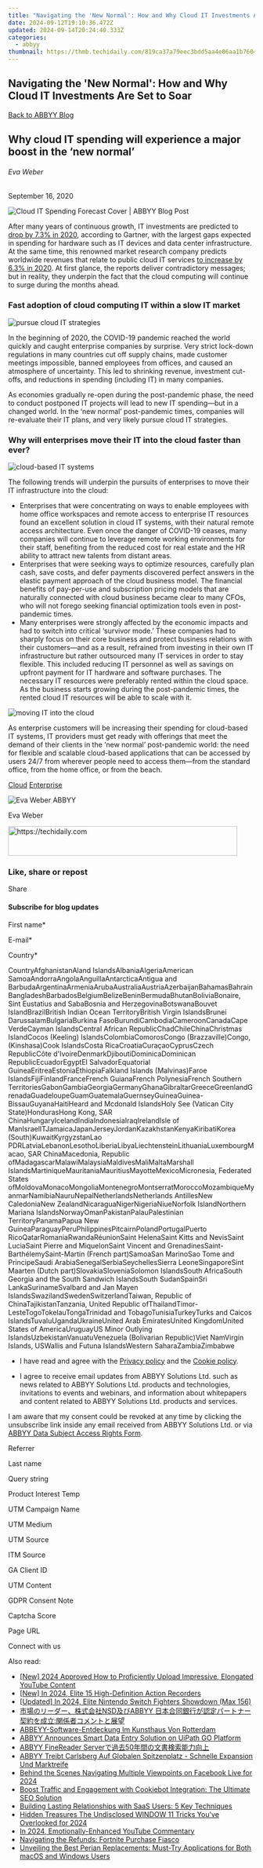 ```yaml
---
title: "Navigating the 'New Normal': How and Why Cloud IT Investments Are Set to Soar"
date: 2024-09-12T19:10:36.472Z
updated: 2024-09-14T20:24:40.333Z
categories:
  - abbyy
thumbnail: https://thmb.techidaily.com/819ca37a79eec3bdd5aa4e06aa1b76048f3e0307801a786c71f9bbf8a10f29d0.jpg
---
```


## Navigating the 'New Normal': How and Why Cloud IT Investments Are Set to Soar

[Back to ABBYY Blog](https://tools.techidaily.com/abbyy/products/)

## Why cloud IT spending will experience a major boost in the ‘new normal’

###### Eva Weber

September 16, 2020

![Cloud IT Spending Forecast Cover | ABBYY Blog Post](https://static3.abbyy.com/abbyycommedia/29601/cloud-it-spending-forecast-cover.png) 

After many years of continuous growth, IT investments are predicted to [drop by 7.3% in 2020](https://www.gartner.com/en/newsroom/press-releases/2020-07-13-gartner-says-worldwide-it-spending-to-decline-7-point-3-percent-in-2020), according to Gartner, with the largest gaps expected in spending for hardware such as IT devices and data center infrastructure. At the same time, this renowned market research company predicts worldwide revenues that relate to public cloud IT services [to increase by 6.3% in 2020](https://www.gartner.com/en/newsroom/press-releases/2020-07-13-gartner-says-worldwide-it-spending-to-decline-7-point-3-percent-in-2020). At first glance, the reports deliver contradictory messages; but in reality, they underpin the fact that the cloud computing will continue to surge during the months ahead.

### Fast adoption of cloud computing IT within a slow IT market

![pursue cloud IT strategies](https://static1.abbyy.com/abbyycommedia/29600/cloud-it-spending-forecast-4.png)

In the beginning of 2020, the COVID-19 pandemic reached the world quickly and caught enterprise companies by surprise. Very strict lock-down regulations in many countries cut off supply chains, made customer meetings impossible, banned employees from offices, and caused an atmosphere of uncertainty. This led to shrinking revenue, investment cut-offs, and reductions in spending (including IT) in many companies.

As economies gradually re-open during the post-pandemic phase, the need to conduct postponed IT projects will lead to new IT spending—but in a changed world. In the ‘new normal’ post-pandemic times, companies will re-evaluate their IT plans, and very likely pursue cloud IT strategies.

### Why will enterprises move their IT into the cloud faster than ever?

![cloud-based IT systems](https://static1.abbyy.com/abbyycommedia/29598/cloud-it-spending-forecast-2.png)

The following trends will underpin the pursuits of enterprises to move their IT infrastructure into the cloud:

* Enterprises that were concentrating on ways to enable employees with home office workspaces and remote access to enterprise IT resources found an excellent solution in cloud IT systems, with their natural remote access architecture. Even once the danger of COVID-19 ceases, many companies will continue to leverage remote working environments for their staff, benefiting from the reduced cost for real estate and the HR ability to attract new talents from distant areas.
* Enterprises that were seeking ways to optimize resources, carefully plan cash, save costs, and defer payments discovered perfect answers in the elastic payment approach of the cloud business model. The financial benefits of pay-per-use and subscription pricing models that are naturally connected with cloud business became clear to many CFOs, who will not forego seeking financial optimization tools even in post-pandemic times.
* Many enterprises were strongly affected by the economic impacts and had to switch into critical ‘survivor mode.’ These companies had to sharply focus on their core business and protect business relations with their customers—and as a result, refrained from investing in their own IT infrastructure but rather outsourced many IT services in order to stay flexible. This included reducing IT personnel as well as savings on upfront payment for IT hardware and software purchases. The necessary IT resources were preferably rented within the cloud space. As the business starts growing during the post-pandemic times, the rented cloud IT resources will be able to scale with it.

![moving IT into the cloud](https://static1.abbyy.com/abbyycommedia/29599/cloud-it-spending-forecast-3.png)

As enterprise customers will be increasing their spending for cloud-based IT systems, IT providers must get ready with offerings that meet the demand of their clients in the ‘new normal’ post-pandemic world: the need for flexible and scalable cloud-based applications that can be accessed by users 24/7 from wherever people need to access them—from the standard office, from the home office, or from the beach.

[Cloud](https://tools.techidaily.com/abbyy/products/) [Enterprise](https://tools.techidaily.com/abbyy/products/) 

![Eva Weber ABBYY](https://static2.abbyy.com/abbyycommedia/25705/evaweber-99x99.png)

Eva Weber

<!-- affiliate ads begin -->
<a href="https://aligracehair.sjv.io/c/5597632/2115920/19272" target="_top" id="2115920">
  <img src="//a.impactradius-go.com/display-ad/19272-2115920" border="0" alt="https://techidaily.com" width="468" height="60"/>
</a>
<img height="0" width="0" src="https://aligracehair.sjv.io/i/5597632/2115920/19272" style="position:absolute;visibility:hidden;" border="0" />
<!-- affiliate ads end -->

### Like, share or repost

Share 

#### Subscribe for blog updates

First name\*

E-mail\*

Сountry\*

СountryAfghanistanAland IslandsAlbaniaAlgeriaAmerican SamoaAndorraAngolaAnguillaAntarcticaAntigua and BarbudaArgentinaArmeniaArubaAustraliaAustriaAzerbaijanBahamasBahrainBangladeshBarbadosBelgiumBelizeBeninBermudaBhutanBoliviaBonaire, Sint Eustatius and SabaBosnia and HerzegovinaBotswanaBouvet IslandBrazilBritish Indian Ocean TerritoryBritish Virgin IslandsBrunei DarussalamBulgariaBurkina FasoBurundiCambodiaCameroonCanadaCape VerdeCayman IslandsCentral African RepublicChadChileChinaChristmas IslandCocos (Keeling) IslandsColombiaComorosCongo (Brazzaville)Congo, (Kinshasa)Cook IslandsCosta RicaCroatiaCuraçaoCyprusCzech RepublicCôte d'IvoireDenmarkDjiboutiDominicaDominican RepublicEcuadorEgyptEl SalvadorEquatorial GuineaEritreaEstoniaEthiopiaFalkland Islands (Malvinas)Faroe IslandsFijiFinlandFranceFrench GuianaFrench PolynesiaFrench Southern TerritoriesGabonGambiaGeorgiaGermanyGhanaGibraltarGreeceGreenlandGrenadaGuadeloupeGuamGuatemalaGuernseyGuineaGuinea-BissauGuyanaHaitiHeard and Mcdonald IslandsHoly See (Vatican City State)HondurasHong Kong, SAR ChinaHungaryIcelandIndiaIndonesiaIraqIrelandIsle of ManIsraelITJamaicaJapanJerseyJordanKazakhstanKenyaKiribatiKorea (South)KuwaitKyrgyzstanLao PDRLatviaLebanonLesothoLiberiaLibyaLiechtensteinLithuaniaLuxembourgMacao, SAR ChinaMacedonia, Republic ofMadagascarMalawiMalaysiaMaldivesMaliMaltaMarshall IslandsMartiniqueMauritaniaMauritiusMayotteMexicoMicronesia, Federated States ofMoldovaMonacoMongoliaMontenegroMontserratMoroccoMozambiqueMyanmarNamibiaNauruNepalNetherlandsNetherlands AntillesNew CaledoniaNew ZealandNicaraguaNigerNigeriaNiueNorfolk IslandNorthern Mariana IslandsNorwayOmanPakistanPalauPalestinian TerritoryPanamaPapua New GuineaParaguayPeruPhilippinesPitcairnPolandPortugalPuerto RicoQatarRomaniaRwandaRéunionSaint HelenaSaint Kitts and NevisSaint LuciaSaint Pierre and MiquelonSaint Vincent and GrenadinesSaint-BarthélemySaint-Martin (French part)SamoaSan MarinoSao Tome and PrincipeSaudi ArabiaSenegalSerbiaSeychellesSierra LeoneSingaporeSint Maarten (Dutch part)SlovakiaSloveniaSolomon IslandsSouth AfricaSouth Georgia and the South Sandwich IslandsSouth SudanSpainSri LankaSurinameSvalbard and Jan Mayen IslandsSwazilandSwedenSwitzerlandTaiwan, Republic of ChinaTajikistanTanzania, United Republic ofThailandTimor-LesteTogoTokelauTongaTrinidad and TobagoTunisiaTurkeyTurks and Caicos IslandsTuvaluUgandaUkraineUnited Arab EmiratesUnited KingdomUnited States of AmericaUruguayUS Minor Outlying IslandsUzbekistanVanuatuVenezuela (Bolivarian Republic)Viet NamVirgin Islands, USWallis and Futuna IslandsWestern SaharaZambiaZimbabwe

* I have read and agree with the [Privacy policy](https://tools.techidaily.com/abbyy/products/) and the [Cookie policy](https://tools.techidaily.com/abbyy/products/).

* I agree to receive email updates from ABBYY Solutions Ltd. such as news related to ABBYY Solutions Ltd. products and technologies, invitations to events and webinars, and information about whitepapers and content related to ABBYY Solutions Ltd. products and services.  
    
I am aware that my consent could be revoked at any time by clicking the unsubscribe link inside any email received from ABBYY Solutions Ltd. or via [ABBYY Data Subject Access Rights Form](https://tools.techidaily.com/abbyy/products/).

Referrer

Last name

Query string

Product Interest Temp

UTM Campaign Name

UTM Medium

UTM Source

ITM Source

GA Client ID

UTM Content

GDPR Consent Note

Captcha Score

Page URL

Connect with us

<ins class="adsbygoogle"
     style="display:block"
     data-ad-format="autorelaxed"
     data-ad-client="ca-pub-7571918770474297"
     data-ad-slot="1223367746"></ins>

<ins class="adsbygoogle"
     style="display:block"
     data-ad-client="ca-pub-7571918770474297"
     data-ad-slot="8358498916"
     data-ad-format="auto"
     data-full-width-responsive="true"></ins>

<span class="atpl-alsoreadstyle">Also read:</span>
<div><ul>
<li><a href="https://eaxpv-info.techidaily.com/new-2024-approved-how-to-proficiently-upload-impressive-elongated-youtube-content/"><u>[New] 2024 Approved How to Proficiently Upload Impressive, Elongated YouTube Content</u></a></li>
<li><a href="https://vp-tips.techidaily.com/new-in-2024-elite-15-high-definition-action-recorders/"><u>[New] In 2024, Elite 15 High-Definition Action Recorders</u></a></li>
<li><a href="https://video-capture.techidaily.com/updated-in-2024-elite-nintendo-switch-fighters-showdown-max-156/"><u>[Updated] In 2024, Elite Nintendo Switch Fighters Showdown (Max 156)</u></a></li>
<li><a href="https://solve-hot.techidaily.com/1724313529513-nsdabbyy/"><u>市場のリーダー、株式会社NSD及びABBYY 日本合同銀行が認定パートナー契約を成立:関係者コメントと展望</u></a></li>
<li><a href="https://solve-hot.techidaily.com/abbeyy-software-entdeckung-im-kunsthaus-von-rotterdam/"><u>ABBEYY-Software-Entdeckung Im Kunsthaus Von Rotterdam</u></a></li>
<li><a href="https://solve-hot.techidaily.com/abbyy-announces-smart-data-entry-solution-on-uipath-go-platform/"><u>ABBYY Announces Smart Data Entry Solution on UiPath GO Platform</u></a></li>
<li><a href="https://solve-hot.techidaily.com/abbyy-finereader-server50/"><u>ABBYY FineReader Serverで過去50年間の文書検索能力向上</u></a></li>
<li><a href="https://solve-hot.techidaily.com/abbyy-treibt-carlsberg-auf-globalen-spitzenplatz-schnelle-expansion-und-marktreife/"><u>ABBYY Treibt Carlsberg Auf Globalen Spitzenplatz - Schnelle Expansion Und Marktreife</u></a></li>
<li><a href="https://facebook-clips.techidaily.com/behind-the-scenes-navigating-multiple-viewpoints-on-facebook-live-for-2024/"><u>Behind the Scenes Navigating Multiple Viewpoints on Facebook Live for 2024</u></a></li>
<li><a href="https://solve-hot.techidaily.com/boost-traffic-and-engagement-with-cookiebot-integration-the-ultimate-seo-solution/"><u>Boost Traffic and Engagement with Cookiebot Integration: The Ultimate SEO Solution</u></a></li>
<li><a href="https://solve-hot.techidaily.com/building-lasting-relationships-with-saas-users-5-key-techniques/"><u>Building Lasting Relationships with SaaS Users: 5 Key Techniques</u></a></li>
<li><a href="https://some-knowledge.techidaily.com/hidden-treasures-the-undisclosed-window-11-tricks-youve-overlooked-for-2024/"><u>Hidden Treasures The Undisclosed WINDOW 11 Tricks You've Overlooked for 2024</u></a></li>
<li><a href="https://youtube-videos.techidaily.com/in-2024-emotionally-enhanced-youtube-commentary/"><u>In 2024, Emotionally-Enhanced YouTube Commentary</u></a></li>
<li><a href="https://games-able.techidaily.com/navigating-the-refunds-fortnite-purchase-fiasco/"><u>Navigating the Refunds: Fortnite Purchase Fiasco</u></a></li>
<li><a href="https://solve-outstanding.techidaily.com/unveiling-the-best-perian-replacements-must-try-applications-for-both-macos-and-windows-users/"><u>Unveiling the Best Perian Replacements: Must-Try Applications for Both macOS and Windows Users</u></a></li>
</ul></div>

